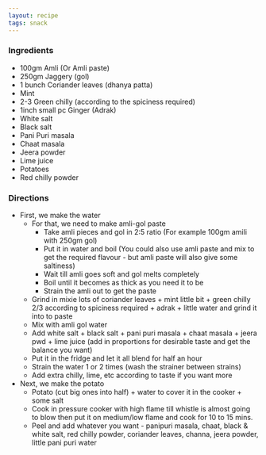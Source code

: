 ```yaml
---
layout: recipe
tags: snack
---
```


### Ingredients

- 100gm Amli (Or Amli paste)
- 250gm Jaggery (gol)
- 1 bunch Coriander leaves (dhanya patta)
- Mint
- 2-3 Green chilly (according to the spiciness required)
- 1inch small pc Ginger (Adrak)
- White salt
- Black salt
- Pani Puri masala
- Chaat masala
- Jeera powder
- Lime juice
- Potatoes
- Red chilly powder

### Directions

- First, we make the water
  - For that, we need to make amli-gol paste
    - Take amli pieces and gol in 2:5 ratio (For example 100gm amili with 250gm gol)
    - Put it in water and boil (You could also use amli paste and mix to get the required flavour - but amli paste will also give some saltiness)
    - Wait till amli goes soft and gol melts completely
    - Boil until it becomes as thick as you need it to be
    - Strain the amli out to get the paste
  - Grind in mixie lots of coriander leaves + mint little bit + green chilly 2/3 according to spiciness required + adrak + little water and grind it into to paste
  - Mix with amli gol water
  - Add white salt + black salt + pani puri masala + chaat masala + jeera pwd + lime juice (add in proportions for desirable taste and get the balance you want)
  - Put it in the fridge and let it all blend for half an hour
  - Strain the water 1 or 2 times (wash the strainer between strains)
  - Add extra chilly, lime, etc according to taste if you want more
- Next, we make the potato
  - Potato (cut big ones into half) + water to cover it in the cooker + some salt
  - Cook in pressure cooker with high flame till whistle is almost going to blow then put it on medium/low flame and cook for 10 to 15 mins.
  - Peel and add whatever you want - panipuri masala, chaat, black & white salt, red chilly powder, coriander leaves, channa, jeera powder, little pani puri water
